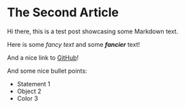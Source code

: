 # The Second Article

Hi there, this is a test post showcasing some Markdown text.

Here is some *fancy text* and some _**fancier**_ text!

And a nice link to [GitHub](https://www.github.com/)!

And some nice bullet points:
* Statement 1
* Object 2
* Color 3